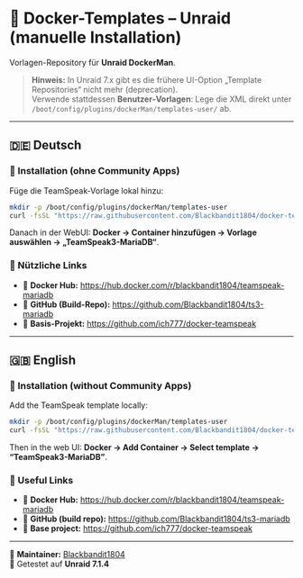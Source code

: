 # 🧩 Docker-Templates – Unraid (manuelle Installation)

Vorlagen-Repository für **Unraid DockerMan**.

> **Hinweis:** In Unraid 7.x gibt es die frühere UI-Option „Template Repositories“ nicht mehr (deprecation).  
> Verwende stattdessen **Benutzer‑Vorlagen**: Lege die XML direkt unter `/boot/config/plugins/dockerMan/templates-user/` ab.

---

## 🇩🇪 Deutsch

### 🧩 Installation (ohne Community Apps)
Füge die TeamSpeak‑Vorlage lokal hinzu:
```bash
mkdir -p /boot/config/plugins/dockerMan/templates-user
curl -fsSL "https://raw.githubusercontent.com/Blackbandit1804/docker-templates/main/TeamSpeak3-MariaDB.xml"   -o /boot/config/plugins/dockerMan/templates-user/TeamSpeak3-MariaDB.xml
```
Danach in der WebUI: **Docker → Container hinzufügen → Vorlage auswählen → „TeamSpeak3-MariaDB“**.

### 🔗 Nützliche Links
- 🐳 **Docker Hub:** <https://hub.docker.com/r/blackbandit1804/teamspeak-mariadb>
- 💾 **GitHub (Build-Repo):** <https://github.com/Blackbandit1804/ts3-mariadb>
- 🧱 **Basis-Projekt:** <https://github.com/ich777/docker-teamspeak>

---

## 🇬🇧 English

### 🧩 Installation (without Community Apps)
Add the TeamSpeak template locally:
```bash
mkdir -p /boot/config/plugins/dockerMan/templates-user
curl -fsSL "https://raw.githubusercontent.com/Blackbandit1804/docker-templates/main/TeamSpeak3-MariaDB.xml"   -o /boot/config/plugins/dockerMan/templates-user/TeamSpeak3-MariaDB.xml
```
Then in the web UI: **Docker → Add Container → Select template → “TeamSpeak3-MariaDB”**.

### 🔗 Useful Links
- 🐳 **Docker Hub:** <https://hub.docker.com/r/blackbandit1804/teamspeak-mariadb>
- 💾 **GitHub (build repo):** <https://github.com/Blackbandit1804/ts3-mariadb>
- 🧱 **Base project:** <https://github.com/ich777/docker-teamspeak>

---

🧩 **Maintainer:** [Blackbandit1804](https://github.com/Blackbandit1804)  
📅 Getestet auf **Unraid 7.1.4**
